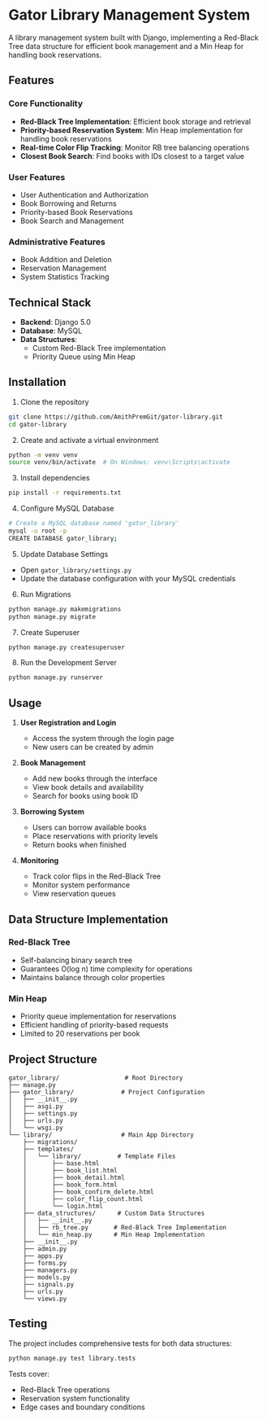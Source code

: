 # Gator Library Management System

A library management system built with Django, implementing a Red-Black Tree data structure for efficient book management and a Min Heap for handling book reservations.

## Features

### Core Functionality
- **Red-Black Tree Implementation**: Efficient book storage and retrieval
- **Priority-based Reservation System**: Min Heap implementation for handling book reservations
- **Real-time Color Flip Tracking**: Monitor RB tree balancing operations
- **Closest Book Search**: Find books with IDs closest to a target value

### User Features
- User Authentication and Authorization
- Book Borrowing and Returns
- Priority-based Book Reservations
- Book Search and Management

### Administrative Features
- Book Addition and Deletion
- Reservation Management
- System Statistics Tracking

## Technical Stack

- **Backend**: Django 5.0
- **Database**: MySQL
- **Data Structures**: 
  - Custom Red-Black Tree implementation
  - Priority Queue using Min Heap

## Installation

1. Clone the repository
```bash
git clone https://github.com/AmithPremGit/gator-library.git
cd gator-library
```

2. Create and activate a virtual environment
```bash
python -m venv venv
source venv/bin/activate  # On Windows: venv\Scripts\activate
```

3. Install dependencies
```bash
pip install -r requirements.txt
```

4. Configure MySQL Database
```bash
# Create a MySQL database named 'gator_library'
mysql -u root -p
CREATE DATABASE gator_library;
```

5. Update Database Settings
- Open `gator_library/settings.py`
- Update the database configuration with your MySQL credentials

6. Run Migrations
```bash
python manage.py makemigrations
python manage.py migrate
```

7. Create Superuser
```bash
python manage.py createsuperuser
```

8. Run the Development Server
```bash
python manage.py runserver
```

## Usage

1. **User Registration and Login**
   - Access the system through the login page
   - New users can be created by admin

2. **Book Management**
   - Add new books through the interface
   - View book details and availability
   - Search for books using book ID

3. **Borrowing System**
   - Users can borrow available books
   - Place reservations with priority levels
   - Return books when finished

4. **Monitoring**
   - Track color flips in the Red-Black Tree
   - Monitor system performance
   - View reservation queues

## Data Structure Implementation

### Red-Black Tree
- Self-balancing binary search tree
- Guarantees O(log n) time complexity for operations
- Maintains balance through color properties

### Min Heap
- Priority queue implementation for reservations
- Efficient handling of priority-based requests
- Limited to 20 reservations per book

## Project Structure

```
gator_library/                  # Root Directory
├── manage.py
├── gator_library/             # Project Configuration
│   ├── __init__.py
│   ├── asgi.py
│   ├── settings.py
│   ├── urls.py
│   └── wsgi.py
└── library/                   # Main App Directory
    ├── migrations/
    ├── templates/
    │   └── library/          # Template Files
    │       ├── base.html
    │       ├── book_list.html
    │       ├── book_detail.html
    │       ├── book_form.html
    │       ├── book_confirm_delete.html
    │       ├── color_flip_count.html
    │       └── login.html
    ├── data_structures/      # Custom Data Structures
    │   ├── __init__.py
    │   ├── rb_tree.py       # Red-Black Tree Implementation
    │   └── min_heap.py      # Min Heap Implementation
    ├── __init__.py
    ├── admin.py
    ├── apps.py
    ├── forms.py
    ├── managers.py
    ├── models.py
    ├── signals.py
    ├── urls.py
    └── views.py
```

## Testing

The project includes comprehensive tests for both data structures:

```bash
python manage.py test library.tests
```

Tests cover:
- Red-Black Tree operations
- Reservation system functionality
- Edge cases and boundary conditions
